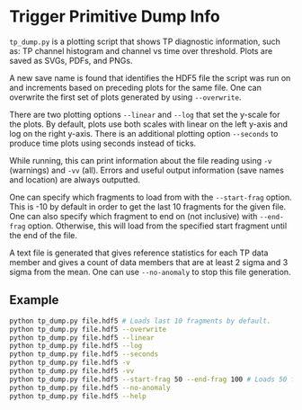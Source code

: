 # Trigger Primitive Dump Info

`tp_dump.py` is a plotting script that shows TP diagnostic information, such as: TP channel histogram and channel vs time over threshold. Plots are saved as SVGs, PDFs, and PNGs.

A new save name is found that identifies the HDF5 file the script was run on and increments based on preceding plots for the same file. One can overwrite the first set of plots generated by using `--overwrite`.

There are two plotting options `--linear` and `--log` that set the y-scale for the plots. By default, plots use both scales with linear on the left y-axis and log on the right y-axis. There is an additional plotting option `--seconds` to produce time plots using seconds instead of ticks.

While running, this can print information about the file reading using `-v` (warnings) and `-vv` (all). Errors and useful output information (save names and location) are always outputted.

One can specify which fragments to load from with the `--start-frag` option. This is -10 by default in order to get the last 10 fragments for the given file. One can also specify which fragment to end on (not inclusive) with `--end-frag` option. Otherwise, this will load from the specified start fragment until the end of the file.

A text file is generated that gives reference statistics for each TP data member and gives a count of data members that are at least 2 sigma and 3 sigma from the mean. One can use `--no-anomaly` to stop this file generation.

## Example
```bash
python tp_dump.py file.hdf5 # Loads last 10 fragments by default.
python tp_dump.py file.hdf5 --overwrite
python tp_dump.py file.hdf5 --linear
python tp_dump.py file.hdf5 --log
python tp_dump.py file.hdf5 --seconds
python tp_dump.py file.hdf5 -v
python tp_dump.py file.hdf5 -vv
python tp_dump.py file.hdf5 --start-frag 50 --end-frag 100 # Loads 50 fragments.
python tp_dump.py file.hdf5 --no-anomaly
python tp_dump.py file.hdf5 --help
```
